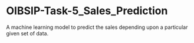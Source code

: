 # OIBSIP-Task-5_Sales_Prediction
A machine learning model to predict the sales depending upon a particular given set of data.
